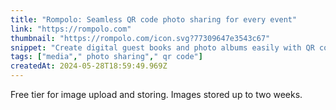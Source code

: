 ```yaml
---
title: "Rompolo: Seamless QR code photo sharing for every event"
link: "https://rompolo.com"
thumbnail: "https://rompolo.com/icon.svg?77309647e3543c67"
snippet: "Create digital guest books and photo albums easily with QR codes. Ideal for any event, allowing guests to engage and share instantly."
tags: ["media"," photo sharing"," qr code"]
createdAt: 2024-05-28T18:59:49.969Z
---
```

Free tier for image upload and storing.
Images stored up to two weeks.

